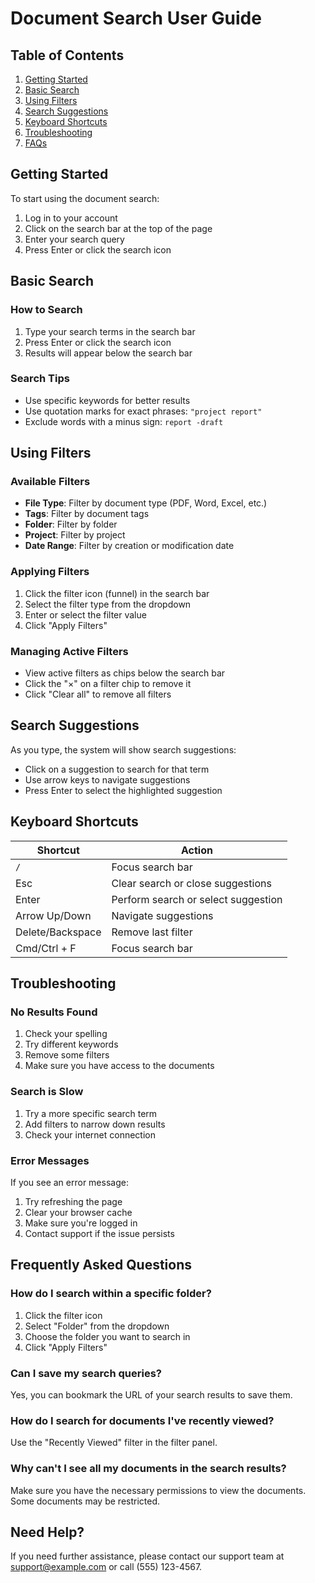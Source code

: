 # Document Search User Guide

## Table of Contents
1. [Getting Started](#getting-started)
2. [Basic Search](#basic-search)
3. [Using Filters](#using-filters)
4. [Search Suggestions](#search-suggestions)
5. [Keyboard Shortcuts](#keyboard-shortcuts)
6. [Troubleshooting](#troubleshooting)
7. [FAQs](#frequently-asked-questions)

## Getting Started

To start using the document search:

1. Log in to your account
2. Click on the search bar at the top of the page
3. Enter your search query
4. Press Enter or click the search icon

## Basic Search

### How to Search
1. Type your search terms in the search bar
2. Press Enter or click the search icon
3. Results will appear below the search bar

### Search Tips
- Use specific keywords for better results
- Use quotation marks for exact phrases: `"project report"`
- Exclude words with a minus sign: `report -draft`

## Using Filters

### Available Filters
- **File Type**: Filter by document type (PDF, Word, Excel, etc.)
- **Tags**: Filter by document tags
- **Folder**: Filter by folder
- **Project**: Filter by project
- **Date Range**: Filter by creation or modification date

### Applying Filters
1. Click the filter icon (funnel) in the search bar
2. Select the filter type from the dropdown
3. Enter or select the filter value
4. Click "Apply Filters"

### Managing Active Filters
- View active filters as chips below the search bar
- Click the "×" on a filter chip to remove it
- Click "Clear all" to remove all filters

## Search Suggestions

As you type, the system will show search suggestions:
- Click on a suggestion to search for that term
- Use arrow keys to navigate suggestions
- Press Enter to select the highlighted suggestion

## Keyboard Shortcuts

| Shortcut | Action |
|----------|--------|
| `/` | Focus search bar |
| Esc | Clear search or close suggestions |
| Enter | Perform search or select suggestion |
| Arrow Up/Down | Navigate suggestions |
| Delete/Backspace | Remove last filter |
| Cmd/Ctrl + F | Focus search bar |

## Troubleshooting

### No Results Found
1. Check your spelling
2. Try different keywords
3. Remove some filters
4. Make sure you have access to the documents

### Search is Slow
1. Try a more specific search term
2. Add filters to narrow down results
3. Check your internet connection

### Error Messages
If you see an error message:
1. Try refreshing the page
2. Clear your browser cache
3. Make sure you're logged in
4. Contact support if the issue persists

## Frequently Asked Questions

### How do I search within a specific folder?
1. Click the filter icon
2. Select "Folder" from the dropdown
3. Choose the folder you want to search in
4. Click "Apply Filters"

### Can I save my search queries?
Yes, you can bookmark the URL of your search results to save them.

### How do I search for documents I've recently viewed?
Use the "Recently Viewed" filter in the filter panel.

### Why can't I see all my documents in the search results?
Make sure you have the necessary permissions to view the documents. Some documents may be restricted.

## Need Help?
If you need further assistance, please contact our support team at support@example.com or call (555) 123-4567.
